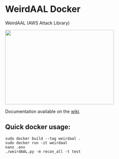# WeirdAAL Docker
WeirdAAL (AWS Attack Library)

<img src="https://camo.githubusercontent.com/57f3a73c5016581281f92a5c4adcbc4215685b7c/687474703a2f2f6561726e746869732e6e65742f77702d636f6e74656e742f75706c6f6164732f323031332f31322f3135303439305f6c617267652e6a7067"  align="center" height="240" width="350">



Documentation available on the [wiki](https://github.com/carnal0wnage/weirdAAL/wiki).

## Quick docker usage:
```
sudo docker build --tag weirdaal .
sudo docker run -it weirdaal
nano .env
./weirdAAL.py -m recon_all -t test
```



